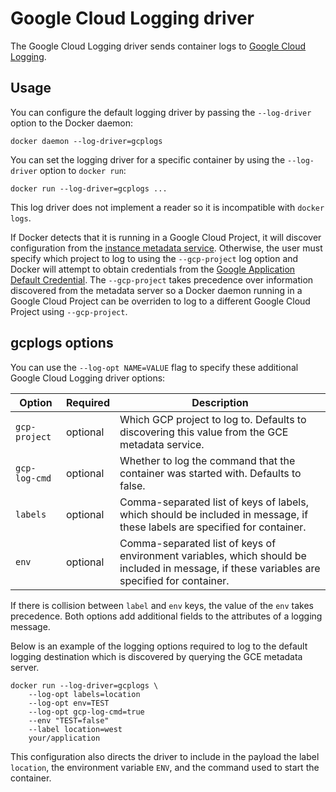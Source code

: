 <!--[metadata]>
+++
title = "Google Cloud Logging driver"
description = "Describes how to use the Google Cloud Logging driver."
keywords = ["gcplogs, google, docker, logging, driver"]
[menu.main]
parent = "smn_logging"
weight = 2
+++
<![end-metadata]-->

# Google Cloud Logging driver

The Google Cloud Logging driver sends container logs to <a href="https://cloud.google.com/logging/docs/" target="_blank">Google Cloud
Logging</a>.

## Usage

You can configure the default logging driver by passing the `--log-driver`
option to the Docker daemon:

    docker daemon --log-driver=gcplogs

You can set the logging driver for a specific container by using the
`--log-driver` option to `docker run`:

    docker run --log-driver=gcplogs ...

This log driver does not implement a reader so it is incompatible with
`docker logs`.

If Docker detects that it is running in a Google Cloud Project, it will discover configuration
from the <a href="https://cloud.google.com/compute/docs/metadata" target="_blank">instance metadata service</a>.
Otherwise, the user must specify which project to log to using the `--gcp-project`
log option and Docker will attempt to obtain credentials from the
<a href="https://developers.google.com/identity/protocols/application-default-credentials" target="_blank">Google Application Default Credential</a>.
The `--gcp-project` takes precedence over information discovered from the metadata server
so a Docker daemon running in a Google Cloud Project can be overriden to log to a different
Google Cloud Project using `--gcp-project`.

## gcplogs options

You can use the `--log-opt NAME=VALUE` flag to specify these additional Google
Cloud Logging driver options:

| Option                      | Required | Description                                                                                                                                 |
|-----------------------------|----------|---------------------------------------------------------------------------------------------------------------------------------------------|
| `gcp-project`               | optional | Which GCP project to log to. Defaults to discovering this value from the GCE metadata service.                                              |
| `gcp-log-cmd`               | optional | Whether to log the command that the container was started with. Defaults to false.                                                          |
| `labels`                    | optional | Comma-separated list of keys of labels, which should be included in message, if these labels are specified for container.                   |
| `env`                       | optional | Comma-separated list of keys of environment variables, which should be included in message, if these variables are specified for container. |

If there is collision between `label` and `env` keys, the value of the `env`
takes precedence. Both options add additional fields to the attributes of a
logging message.

Below is an example of the logging options required to log to the default
logging destination which is discovered by querying the GCE metadata server.

    docker run --log-driver=gcplogs \
        --log-opt labels=location
        --log-opt env=TEST
        --log-opt gcp-log-cmd=true
        --env "TEST=false"
        --label location=west
        your/application

This configuration also directs the driver to include in the payload the label
`location`, the environment variable `ENV`, and the command used to start the
container.
